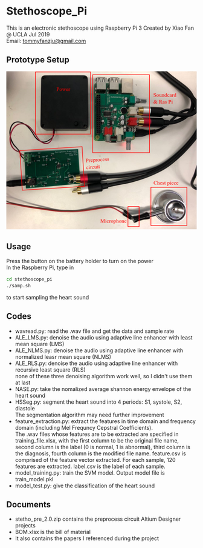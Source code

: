 # Stethoscope_Pi
This is an electronic stethoscope using Raspberry Pi 3
Created by Xiao Fan @ UCLA Jul 2019  
Email: tommyfanzju@gmail.com

## Prototype Setup
![image of prototype setup](https://github.com/tommyfan34/Stethoscope_Pi/blob/master/Documents/WeChat%20Screenshot_20190829084743.png)

## Usage
Press the button on the battery holder to turn on the power  
In the Raspberry Pi, type in  
```bash
cd stethoscope_pi
./samp.sh
```
to start sampling the heart sound

## Codes
* wavread.py: read the .wav file and get the data and sample rate  
* ALE_LMS.py: denoise the audio using adaptive line enhancer with least mean square (LMS)  
* ALE_NLMS.py: denoise the audio using adaptive line enhancer with normalized leasr mean square (NLMS)  
* ALE_RLS.py: denoise the audio using adaptive line enhancer with recursive least square (RLS)  
none of these three denoising algorithm work well, so I didn't use them at last  
* NASE.py: take the nomalized average shannon energy envelope of the heart sound  
* HSSeg.py: segment the heart sound into 4 periods: S1, systole, S2, diastole  
The segmentation algorithm may need further improvement
* feature_extraction.py: extract the features in time domain and frequency domain (including Mel Frequncy Cepstral Coefficients).  
The .wav files whose features are to be extracted are specified in training_file.xlsx, with the first column to be the original file name, second column is the label (0 is normal, 1 is abnormal), third column is the diagnosis, fourth column is the modified file name. feature.csv is comprised of the feature vector extracted. For each sample, 120 features are extracted. label.csv is the label of each sample.  
* model_training.py: train the SVM model. Output model file is train_model.pkl  
* model_test.py: give the classification of the heart sound  

## Documents
* stetho_pre_2.0.zip contains the preprocess circuit Altium Designer projects  
* BOM.xlsx is the bill of material  
* It also contains the papers I referenced during the project  
